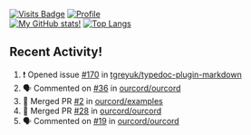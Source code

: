 [![Visits Badge](https://badges.pufler.dev/visits/misly16/misly16)](https://badges.pufler.dev)
[![Profile](https://raw.githubusercontent.com/Misly16/Misly16/master/index.png)](https://github.com/misly16)
<br>
[![My GitHub stats!](https://github-readme-stats.vercel.app/api?username=misly16&show_icons=true&theme=dracula)](https://github.com/misly16)
[![Top Langs](https://github-readme-stats.vercel.app/api/top-langs/?username=misly16&theme=dracula&layout=compact&langs_count=10)](https://github.com/misly16)
<br>


## Recent Activity!
<!--START_SECTION:activity-->
1. ❗️ Opened issue [#170](https://github.com/tgreyuk/typedoc-plugin-markdown/issues/170) in [tgreyuk/typedoc-plugin-markdown](https://github.com/tgreyuk/typedoc-plugin-markdown)
2. 🗣 Commented on [#36](https://github.com/ourcord/ourcord/issues/36) in [ourcord/ourcord](https://github.com/ourcord/ourcord)
3. 🎉 Merged PR [#2](https://github.com/ourcord/examples/pull/2) in [ourcord/examples](https://github.com/ourcord/examples)
4. 🎉 Merged PR [#28](https://github.com/ourcord/ourcord/pull/28) in [ourcord/ourcord](https://github.com/ourcord/ourcord)
5. 🗣 Commented on [#19](https://github.com/ourcord/ourcord/issues/19) in [ourcord/ourcord](https://github.com/ourcord/ourcord)
<!--END_SECTION:activity-->

